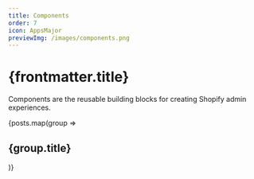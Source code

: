 ```yaml
---
title: Components
order: 7
icon: AppsMajor
previewImg: /images/components.png
---
```


# {frontmatter.title}

<Lede>

Components are the reusable building blocks for creating Shopify admin experiences.

</Lede>

<Stack gap="12">
{posts.map(group => <Box>

<h2>{group.title}</h2>

<RichCardGrid cards={group.children} />

</Box>)}
</Stack>
